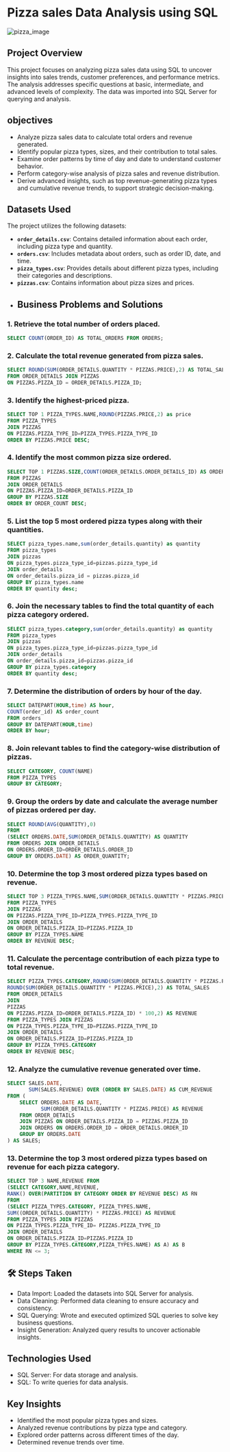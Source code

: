 # Pizza sales Data Analysis using SQL
![pizza_image](https://cdn.mavenanalytics.io/public/profile/c861d330-0041-701c-3520-ca1989a3cbcc/projects/1.jpg)
## Project Overview
This project focuses on analyzing pizza sales data using SQL to uncover insights into sales trends, customer preferences, and performance metrics. The analysis addresses specific questions at basic, intermediate, and advanced levels of complexity. The data was imported into SQL Server for querying and analysis.
## objectives
- Analyze pizza sales data to calculate total orders and revenue generated.  
- Identify popular pizza types, sizes, and their contribution to total sales.  
- Examine order patterns by time of day and date to understand customer behavior.  
- Perform category-wise analysis of pizza sales and revenue distribution.  
- Derive advanced insights, such as top revenue-generating pizza types and cumulative revenue trends, to support strategic decision-making.  
## Datasets Used
The project utilizes the following datasets:
- **`order_details.csv`**: Contains detailed information about each order, including pizza type and quantity.  
- **`orders.csv`**: Includes metadata about orders, such as order ID, date, and time.  
- **`pizza_types.csv`**: Provides details about different pizza types, including their categories and descriptions.  
- **`pizzas.csv`**: Contains information about pizza sizes and prices.
- ## Business Problems and Solutions
### 1. Retrieve the total number of orders placed.
~~~ sql
SELECT COUNT(ORDER_ID) AS TOTAL_ORDERS FROM ORDERS;
~~~

### 2. Calculate the total revenue generated from pizza sales.
~~~ sql
SELECT ROUND(SUM(ORDER_DETAILS.QUANTITY * PIZZAS.PRICE),2) AS TOTAL_SALES
FROM ORDER_DETAILS JOIN PIZZAS
ON PIZZAS.PIZZA_ID = ORDER_DETAILS.PIZZA_ID;
~~~

### 3. Identify the highest-priced pizza.
~~~ sql
SELECT TOP 1 PIZZA_TYPES.NAME,ROUND(PIZZAS.PRICE,2) as price
FROM PIZZA_TYPES
JOIN PIZZAS
ON PIZZAS.PIZZA_TYPE_ID=PIZZA_TYPES.PIZZA_TYPE_ID
ORDER BY PIZZAS.PRICE DESC;
~~~

### 4. Identify the most common pizza size ordered.
~~~ sql
SELECT TOP 1 PIZZAS.SIZE,COUNT(ORDER_DETAILS.ORDER_DETAILS_ID) AS ORDER_COUNT
FROM PIZZAS
JOIN ORDER_DETAILS
ON PIZZAS.PIZZA_ID=ORDER_DETAILS.PIZZA_ID
GROUP BY PIZZAS.SIZE 
ORDER BY ORDER_COUNT DESC;
~~~

### 5. List the top 5 most ordered pizza types along with their quantities.
~~~ sql
SELECT pizza_types.name,sum(order_details.quantity) as quantity
FROM pizza_types
JOIN pizzas
ON pizza_types.pizza_type_id=pizzas.pizza_type_id
JOIN order_details
ON order_details.pizza_id = pizzas.pizza_id
GROUP BY pizza_types.name 
ORDER BY quantity desc;
~~~

### 6. Join the necessary tables to find the total quantity of each pizza category ordered.
~~~ sql
SELECT pizza_types.category,sum(order_details.quantity) as quantity
FROM pizza_types 
JOIN pizzas
ON pizza_types.pizza_type_id=pizzas.pizza_type_id
JOIN order_details
ON order_details.pizza_id=pizzas.pizza_id
GROUP BY pizza_types.category 
ORDER BY quantity desc;
~~~

### 7. Determine the distribution of orders by hour of the day.
~~~ sql
SELECT DATEPART(HOUR,time) AS hour, 
COUNT(order_id) AS order_count
FROM orders
GROUP BY DATEPART(HOUR,time)
ORDER BY hour;
~~~

### 8. Join relevant tables to find the category-wise distribution of pizzas.
~~~ sql
SELECT CATEGORY, COUNT(NAME) 
FROM PIZZA_TYPES
GROUP BY CATEGORY;
~~~

### 9. Group the orders by date and calculate the average number of pizzas ordered per day.
~~~ sql
SELECT ROUND(AVG(QUANTITY),0) 
FROM
(SELECT ORDERS.DATE,SUM(ORDER_DETAILS.QUANTITY) AS QUANTITY
FROM ORDERS JOIN ORDER_DETAILS
ON ORDERS.ORDER_ID=ORDER_DETAILS.ORDER_ID
GROUP BY ORDERS.DATE) AS ORDER_QUANTITY;
~~~

### 10. Determine the top 3 most ordered pizza types based on revenue.
~~~ sql
SELECT TOP 3 PIZZA_TYPES.NAME,SUM(ORDER_DETAILS.QUANTITY * PIZZAS.PRICE) AS REVENUE
FROM PIZZA_TYPES
JOIN PIZZAS
ON PIZZAS.PIZZA_TYPE_ID=PIZZA_TYPES.PIZZA_TYPE_ID
JOIN ORDER_DETAILS
ON ORDER_DETAILS.PIZZA_ID=PIZZAS.PIZZA_ID
GROUP BY PIZZA_TYPES.NAME 
ORDER BY REVENUE DESC;
~~~

### 11. Calculate the percentage contribution of each pizza type to total revenue.
~~~ sql
SELECT PIZZA_TYPES.CATEGORY,ROUND(SUM(ORDER_DETAILS.QUANTITY * PIZZAS.PRICE) /(SELECT 
ROUND(SUM(ORDER_DETAILS.QUANTITY * PIZZAS.PRICE),2) AS TOTAL_SALES
FROM ORDER_DETAILS
JOIN
PIZZAS
ON PIZZAS.PIZZA_ID=ORDER_DETAILS.PIZZA_ID) * 100,2) AS REVENUE
FROM PIZZA_TYPES JOIN PIZZAS
ON PIZZA_TYPES.PIZZA_TYPE_ID=PIZZAS.PIZZA_TYPE_ID
JOIN ORDER_DETAILS
ON ORDER_DETAILS.PIZZA_ID=PIZZAS.PIZZA_ID
GROUP BY PIZZA_TYPES.CATEGORY
ORDER BY REVENUE DESC;
~~~

### 12. Analyze the cumulative revenue generated over time.
~~~ sql
SELECT SALES.DATE,
       SUM(SALES.REVENUE) OVER (ORDER BY SALES.DATE) AS CUM_REVENUE
FROM (
    SELECT ORDERS.DATE AS DATE,
           SUM(ORDER_DETAILS.QUANTITY * PIZZAS.PRICE) AS REVENUE
    FROM ORDER_DETAILS
    JOIN PIZZAS ON ORDER_DETAILS.PIZZA_ID = PIZZAS.PIZZA_ID
    JOIN ORDERS ON ORDERS.ORDER_ID = ORDER_DETAILS.ORDER_ID
    GROUP BY ORDERS.DATE
) AS SALES;
~~~

### 13. Determine the top 3 most ordered pizza types based on revenue for each pizza category.
~~~ sql
SELECT TOP 3 NAME,REVENUE FROM
(SELECT CATEGORY,NAME,REVENUE,
RANK() OVER(PARTITION BY CATEGORY ORDER BY REVENUE DESC) AS RN
FROM
(SELECT PIZZA_TYPES.CATEGORY, PIZZA_TYPES.NAME,
SUM((ORDER_DETAILS.QUANTITY) * PIZZAS.PRICE) AS REVENUE
FROM PIZZA_TYPES JOIN PIZZAS
ON PIZZA_TYPES.PIZZA_TYPE_ID= PIZZAS.PIZZA_TYPE_ID
JOIN ORDER_DETAILS
ON ORDER_DETAILS.PIZZA_ID=PIZZAS.PIZZA_ID
GROUP BY PIZZA_TYPES.CATEGORY,PIZZA_TYPES.NAME) AS A) AS B
WHERE RN <= 3;
~~~
## 🛠️ Steps Taken
- Data Import: Loaded the datasets into SQL Server for analysis.
- Data Cleaning: Performed data cleaning to ensure accuracy and consistency.
- SQL Querying: Wrote and executed optimized SQL queries to solve key business questions.
- Insight Generation: Analyzed query results to uncover actionable insights.
 ## Technologies Used
- SQL Server: For data storage and analysis.
- SQL: To write queries for data analysis.
 ## Key Insights
- Identified the most popular pizza types and sizes.
- Analyzed revenue contributions by pizza type and category.
- Explored order patterns across different times of the day.
- Determined revenue trends over time.




